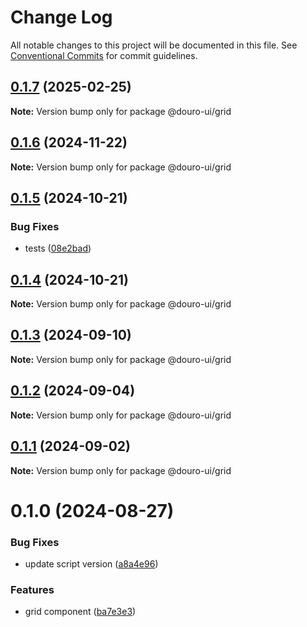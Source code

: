 # Change Log

All notable changes to this project will be documented in this file.
See [Conventional Commits](https://conventionalcommits.org) for commit guidelines.

## [0.1.7](https://github.com/Douro-ui/design-system/compare/@douro-ui/grid@0.1.6...@douro-ui/grid@0.1.7) (2025-02-25)

**Note:** Version bump only for package @douro-ui/grid

## [0.1.6](https://github.com/Douro-ui/design-system/compare/@douro-ui/grid@0.1.5...@douro-ui/grid@0.1.6) (2024-11-22)

**Note:** Version bump only for package @douro-ui/grid

## [0.1.5](https://github.com/Douro-ui/design-system/compare/@douro-ui/grid@0.1.4...@douro-ui/grid@0.1.5) (2024-10-21)

### Bug Fixes

- tests ([08e2bad](https://github.com/Douro-ui/design-system/commit/08e2bad07fcebdf8f765123b5d145ed8b3b44fc7))

## [0.1.4](https://github.com/Douro-ui/design-system/compare/@douro-ui/grid@0.1.3...@douro-ui/grid@0.1.4) (2024-10-21)

**Note:** Version bump only for package @douro-ui/grid

## [0.1.3](https://github.com/Douro-ui/design-system/compare/@douro-ui/grid@0.1.2...@douro-ui/grid@0.1.3) (2024-09-10)

**Note:** Version bump only for package @douro-ui/grid

## [0.1.2](https://github.com/Douro-ui/design-system/compare/@douro-ui/grid@0.1.1...@douro-ui/grid@0.1.2) (2024-09-04)

**Note:** Version bump only for package @douro-ui/grid

## [0.1.1](https://github.com/Douro-ui/design-system/compare/@douro-ui/grid@0.1.0...@douro-ui/grid@0.1.1) (2024-09-02)

**Note:** Version bump only for package @douro-ui/grid

# 0.1.0 (2024-08-27)

### Bug Fixes

- update script version ([a8a4e96](https://github.com/Douro-ui/design-system/commit/a8a4e966259a17da926ab5706878a7cf11e8af67))

### Features

- grid component ([ba7e3e3](https://github.com/Douro-ui/design-system/commit/ba7e3e3cc8e8ca884aab5721bff9bc12bf8871c9))
